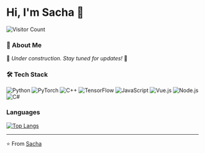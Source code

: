 # Hi, I'm Sacha 👋

![Visitor Count](https://komarev.com/ghpvc/?username=sacha-renault&style=flat-square&color=blueviolet)

### 🚀 About Me
🚧 *Under construction. Stay tuned for updates!* 🚧
<!--
- 🌱 I’m currently learning: **[Tech stack or tools you are learning]**
- 👯 I’m looking to collaborate on: **[Projects or types of projects]**
- 💬 Ask me about: **[Your areas of expertise]**
- 📫 How to reach me: **[Your contact info]**
- 😄 Pronouns: **[Your pronouns]**
- ⚡ Fun fact: **[A fun fact about you]**
-->

### 🛠️ Tech Stack
![Python](https://img.shields.io/badge/Python-3776AB?style=flat&logo=python&logoColor=white)
![PyTorch](https://img.shields.io/badge/PyTorch-EE4C2C?style=flat&logo=pytorch&logoColor=white)
![C++](https://img.shields.io/badge/C++-00599C?style=flat&logo=cplusplus&logoColor=white)
![TensorFlow](https://img.shields.io/badge/TensorFlow-FF6F00?style=flat&logo=tensorflow&logoColor=white)
![JavaScript](https://img.shields.io/badge/JavaScript-F7DF1E?style=flat&logo=javascript&logoColor=black)
![Vue.js](https://img.shields.io/badge/Vue.js-4FC08D?style=flat&logo=vue-dot-js&logoColor=white)
![Node.js](https://img.shields.io/badge/Node.js-339933?style=flat&logo=node-dot-js&logoColor=white)
![C#](https://img.shields.io/badge/C%23-239120?style=flat&logo=c-sharp&logoColor=white)

<!--
### 🔥 My Stats
<p align="center">
  <img height="180em" src="https://github-readme-stats.vercel.app/api?username=yourusername&show_icons=true&theme=radical&include_all_commits=true&count_private=true"/>
  <img height="180em" src="https://github-readme-stats.vercel.app/api/top-langs/?username=yourusername&layout=compact&langs_count=8&theme=radical"/>
</p>
-->

<!--
[### 📈 My GitHub Activity Graph
[![My github activity graph](https://github-readme-activity-graph.vercel.app/graph?username=sacha-renault&theme=github)](https://github.com/ashutosh00710/github-readme-activity-graph)](url)
-->

### Languages
[![Top Langs](https://github-readme-stats.vercel.app/api/top-langs/?username=sacha-renault)](https://github.com/anuraghazra/github-readme-stats)

<!--
### 📫 Connect with Me
[![LinkedIn](https://img.shields.io/badge/LinkedIn-%230077B5.svg?style=flat&logo=linkedin&logoColor=white)](https://www.linkedin.com/in/yourlinkedin/)
-->

---

⭐️ From [Sacha](https://github.com/sacha-renault)
